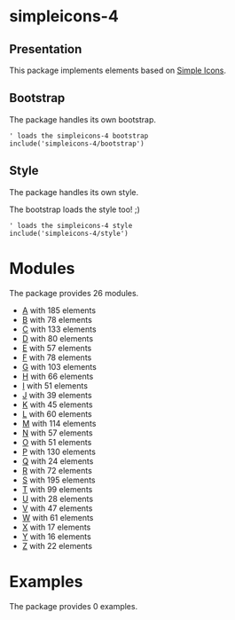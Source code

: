 # simpleicons-4


## Presentation
This package implements elements based on [Simple Icons](https://github.com/simple-icons/simple-icons).




## Bootstrap

The package handles its own bootstrap.

```plantuml
' loads the simpleicons-4 bootstrap
include('simpleicons-4/bootstrap')
```



## Style

The package handles its own style.

The bootstrap loads the style too! ;)

```plantuml
' loads the simpleicons-4 style
include('simpleicons-4/style')
```


# Modules

The package provides 26 modules.


- [A](A.md) with 185 elements
- [B](B.md) with 78 elements
- [C](C.md) with 133 elements
- [D](D.md) with 80 elements
- [E](E.md) with 57 elements
- [F](F.md) with 78 elements
- [G](G.md) with 103 elements
- [H](H.md) with 66 elements
- [I](I.md) with 51 elements
- [J](J.md) with 39 elements
- [K](K.md) with 45 elements
- [L](L.md) with 60 elements
- [M](M.md) with 114 elements
- [N](N.md) with 57 elements
- [O](O.md) with 51 elements
- [P](P.md) with 130 elements
- [Q](Q.md) with 24 elements
- [R](R.md) with 72 elements
- [S](S.md) with 195 elements
- [T](T.md) with 99 elements
- [U](U.md) with 28 elements
- [V](V.md) with 47 elements
- [W](W.md) with 61 elements
- [X](X.md) with 17 elements
- [Y](Y.md) with 16 elements
- [Z](Z.md) with 22 elements

# Examples

The package provides 0 examples.


